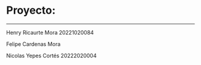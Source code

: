 # Proyecto: 

---
Henry Ricaurte Mora 20221020084

Felipe Cardenas Mora

Nicolas Yepes Cortés 20222020004

